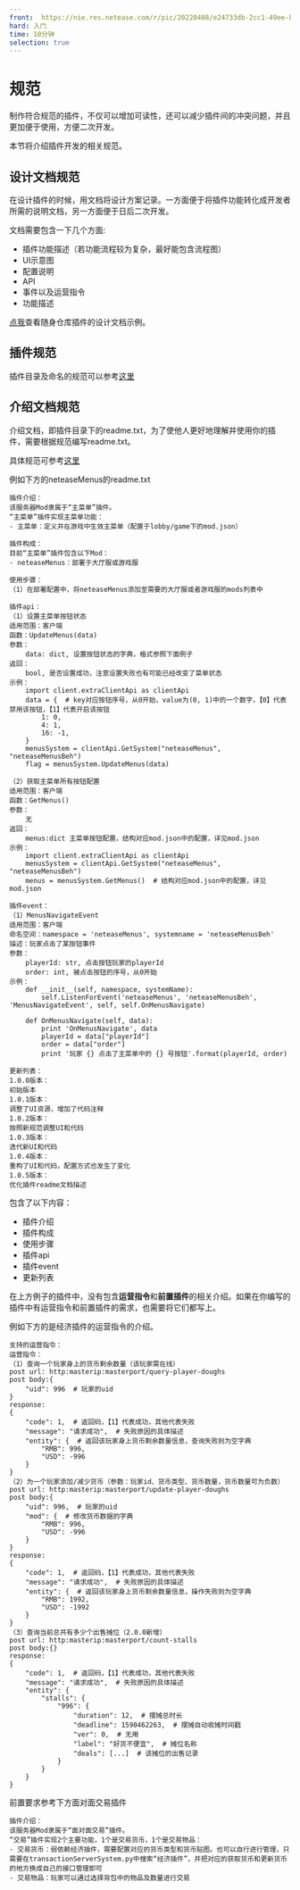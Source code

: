 ```yaml
---
front: 	https://nie.res.netease.com/r/pic/20220408/e24733db-2cc1-49ee-bacb-c1913b2e6c82.png
hard: 入门
time: 10分钟
selection: true
---
```


# 规范

制作符合规范的插件，不仅可以增加可读性，还可以减少插件间的冲突问题，并且更加便于使用，方便二次开发。

本节将介绍插件开发的相关规范。

## 设计文档规范

在设计插件的时候，用文档将设计方案记录。一方面便于将插件功能转化成开发者所需的说明文档，另一方面便于日后二次开发。

文档需要包含一下几个方面:

- 插件功能描述（若功能流程较为复杂，最好能包含流程图）
- UI示意图
- 配置说明
- API
- 事件以及运营指令
- 功能描述

[点我](./设计文档示例.html)查看随身仓库插件的设计文档示例。

## 插件规范

插件目录及命名的规范可以参考[这里](https://g.126.fm/02YRPPK)

## 介绍文档规范

介绍文档，即插件目录下的readme.txt，为了使他人更好地理解并使用你的插件，需要根据规范编写readme.txt。

具体规范可参考[这里](https://g.126.fm/02AskEc)

例如下方的neteaseMenus的readme.txt

```
插件介绍：
该服务器Mod隶属于“主菜单”插件。
“主菜单”插件实现主菜单功能：
- 主菜单：定义并在游戏中生效主菜单（配置于lobby/game下的mod.json）

插件构成：
目前“主菜单”插件包含以下Mod：
- neteaseMenus：部署于大厅服或游戏服

使用步骤：
（1）在部署配置中，将neteaseMenus添加至需要的大厅服或者游戏服的mods列表中

插件api：
（1）设置主菜单按钮状态
适用范围：客户端
函数：UpdateMenus(data)
参数：
    data: dict, 设置按钮状态的字典，格式参照下面例子
返回：
    bool, 是否设置成功，注意设置失败也有可能已经改变了菜单状态
示例：
    import client.extraClientApi as clientApi
    data = {  # key对应按钮序号，从0开始，value为(0, 1)中的一个数字，【0】代表禁用该按钮，【1】代表开启该按钮
        1: 0,
        4: 1,
        16: -1,
    }
    menusSystem = clientApi.GetSystem("neteaseMenus", "neteaseMenusBeh")
    flag = menusSystem.UpdateMenus(data)

（2）获取主菜单所有按钮配置
适用范围：客户端
函数：GetMenus()
参数：
    无
返回：
    menus:dict 主菜单按钮配置，结构对应mod.json中的配置，详见mod.json
示例：
    import client.extraClientApi as clientApi
    menusSystem = clientApi.GetSystem("neteaseMenus", "neteaseMenusBeh")
    menus = menusSystem.GetMenus()  # 结构对应mod.json中的配置，详见mod.json

插件event：
（1）MenusNavigateEvent
适用范围：客户端
命名空间：namespace = 'neteaseMenus', systemname = 'neteaseMenusBeh'
描述：玩家点击了某按钮事件
参数：
    playerId: str, 点击按钮玩家的playerId
    order: int, 被点击按钮的序号，从0开始
示例：
    def __init__(self, namespace, systemName):
        self.ListenForEvent('neteaseMenus', 'neteaseMenusBeh', 'MenusNavigateEvent', self, self.OnMenusNavigate)

    def OnMenusNavigate(self, data):
        print 'OnMenusNavigate', data
        playerId = data["playerId"]
        order = data["order"]
        print '玩家 {} 点击了主菜单中的 {} 号按钮'.format(playerId, order)

更新列表：
1.0.0版本：
初始版本
1.0.1版本：
调整了UI资源，增加了代码注释
1.0.2版本：
按照新规范调整UI和代码
1.0.3版本：
迭代新UI和代码
1.0.4版本：
重构了UI和代码，配置方式也发生了变化
1.0.5版本：
优化插件readme文档描述
```

包含了以下内容：

- 插件介绍
- 插件构成
- 使用步骤
- 插件api
- 插件event
- 更新列表

在上方例子的插件中，没有包含**运营指令**和**前置插件**的相关介绍。如果在你编写的插件中有运营指令和前置插件的需求，也需要将它们都写上。

例如下方的是经济插件的运营指令的介绍。

```
支持的运营指令：
运营指令：
（1）查询一个玩家身上的货币剩余数量（该玩家需在线）
post url: http:masterip:masterport/query-player-doughs
post body:{
    "uid": 996  # 玩家的uid
}
response:
{
    "code": 1,  # 返回码，【1】代表成功，其他代表失败
    "message": "请求成功",  # 失败原因的具体描述
    "entity": {  # 返回该玩家身上货币剩余数量信息，查询失败则为空字典
        "RMB": 996,
        "USD": -996
    }
}
（2）为一个玩家添加/减少货币（参数：玩家id、货币类型、货币数量，货币数量可为负数）
post url: http:masterip:masterport/update-player-doughs
post body:{
    "uid": 996,  # 玩家的uid
    "mod": {  # 修改货币数据的字典
        "RMB": 996,
        "USD": -996
    }
}
response:
{
    "code": 1,  # 返回码，【1】代表成功，其他代表失败
    "message": "请求成功",  # 失败原因的具体描述
    "entity": {  # 返回该玩家身上货币剩余数量信息，操作失败则为空字典
        "RMB": 1992,
        "USD": -1992
    }
}
（3）查询当前总共有多少个出售摊位（2.0.0新增）
post url: http:masterip:masterport/count-stalls
post body:{}
response:
{
    "code": 1,  # 返回码，【1】代表成功，其他代表失败
    "message": "请求成功",  # 失败原因的具体描述
    "entity": {
        "stalls": {
            "996": {
                "duration": 12,  # 摆摊总时长
                "deadline": 1590462263,  # 摆摊自动收摊时间戳
                "ver": 0,  # 无用
                "label": "好货不便宜",  # 摊位名称
                "deals": [...]  # 该摊位的出售记录
            }
        }
    }
}
```

前置要求参考下方面对面交易插件

```
插件介绍：
该服务器Mod隶属于“面对面交易”插件。
“交易”插件实现2个主要功能，1个是交易货币，1个是交易物品：
- 交易货币：弱依赖经济插件，需要配置对应的货币类型和货币贴图。也可以自行进行管理，只需要在transactionServerSystem.py中搜索“经济插件”，并把对应的获取货币和更新货币的地方换成自己的接口管理即可
- 交易物品：玩家可以通过选择背包中的物品及数量进行交易
```

